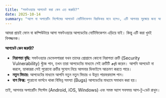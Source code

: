 ```yaml
---
title: "সফটওয়্যার আপডেট করা কেন এত জরুরি?"
date: 2025-10-14
summary: "অ্যাপ বা অপারেটিং সিস্টেমের আপডেট নোটিফিকেশন বিরক্তিকর মনে হলেও, এটি আপনার সুরক্ষার জন্য অত্যন্ত প্রয়োজনীয়।"
---
```


আমরা প্রায়ই ফোন বা কম্পিউটারে আসা সফটওয়্যার আপডেটের নোটিফিকেশন এড়িয়ে যাই। কিন্তু এটি করা খুবই বিপজ্জনক।

**আপডেট কেন জরুরি?**
* **নিরাপত্তা বৃদ্ধি:** সফটওয়্যার ডেভেলপাররা যখন তাদের প্রোগ্রামে কোনো নিরাপত্তা ত্রুটি (Security Vulnerability) খুঁজে পান, তখন তারা আপডেটের মাধ্যমে সেই ত্রুটিটি சரி করেন। আপনি আপডেট না করলে, হ্যাকাররা সেই পুরোনো ত্রুটির সুযোগ নিয়ে আপনার ডিভাইসে আক্রমণ করতে পারে।
* **নতুন ফিচার:** আপডেটের মাধ্যমে আপনি নতুন নতুন ফিচার ও উন্নত পারফরম্যান্স পান।
* **বাগ ফিক্স:** পুরোনো ভার্সনে থাকা বিভিন্ন সমস্যা (Bugs) আপডেটের মাধ্যমে সমাধান করা হয়।

তাই, আপনার অপারেটিং সিস্টেম (Android, iOS, Windows) এবং সমস্ত অ্যাপ সবসময় আপ-টু-ডেট রাখুন।
